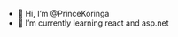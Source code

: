 - 👋 Hi, I’m @PrinceKoringa
- 🌱 I’m currently learning react and asp.net

<!---
PrinceKoringa/PrinceKoringa is a ✨ special ✨ repository because its `README.md` (this file) appears on your GitHub profile.
You can click the Preview link to take a look at your changes.
--->
